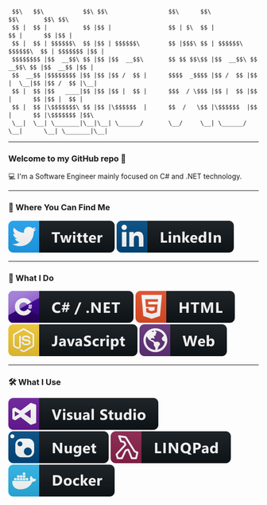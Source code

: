      $$\   $$\           $$\ $$\                 $$\      $$\                     $$\       $$\ $$\       
     $$ |  $$ |          $$ |$$ |                $$ | $\  $$ |                    $$ |      $$ |$$ |      
     $$ |  $$ | $$$$$$\  $$ |$$ | $$$$$$\        $$ |$$$\ $$ | $$$$$$\   $$$$$$\  $$ | $$$$$$$ |$$ |      
     $$$$$$$$ |$$  __$$\ $$ |$$ |$$  __$$\       $$ $$ $$\$$ |$$  __$$\ $$  __$$\ $$ |$$  __$$ |$$ |      
     $$  __$$ |$$$$$$$$ |$$ |$$ |$$ /  $$ |      $$$$  _$$$$ |$$ /  $$ |$$ |  \__|$$ |$$ /  $$ |\__|      
     $$ |  $$ |$$   ____|$$ |$$ |$$ |  $$ |      $$$  / \$$$ |$$ |  $$ |$$ |      $$ |$$ |  $$ |          
     $$ |  $$ |\$$$$$$$\ $$ |$$ |\$$$$$$  |      $$  /   \$$ |\$$$$$$  |$$ |      $$ |\$$$$$$$ |$$\       
     \__|  \__| \_______|\__|\__| \______/       \__/     \__| \______/ \__|      \__| \_______|\__|      
                                                                                                     
---

### Welcome to my GitHub repo 👋

💻 I'm a Software Engineer mainly focused on C# and .NET technology.

---

### 📢 Where You Can Find Me

[![Twitter](https://raw.githubusercontent.com/JarDotNet/JarDotNet/master/Resources/twitter.svg)](https://twitter.com/jarDotNet) [![LinkedIn](https://raw.githubusercontent.com/JarDotNet/JarDotNet/master/Resources/linkedin.svg)](https://www.linkedin.com/in/joseantonioreyesguerrero/)

---

### 🚧 What I Do

![C# and .NET](https://raw.githubusercontent.com/JarDotNet/JarDotNet/master/Resources/csharp_dotnet.svg) ![HTML](https://raw.githubusercontent.com/JarDotNet/JarDotNet/master/Resources/html.svg) ![JavaScript](https://raw.githubusercontent.com/JarDotNet/JarDotNet/master/Resources/js.svg) ![Web Development](https://raw.githubusercontent.com/JarDotNet/JarDotNet/master/Resources/web.svg)

---

### 🛠 What I Use

![Visual Studio](https://raw.githubusercontent.com/JarDotNet/JarDotNet/master/Resources/visualstudio.svg) ![NuGet](https://raw.githubusercontent.com/JarDotNet/JarDotNet/master/Resources/nuget.svg) ![LinqPad](https://raw.githubusercontent.com/JarDotNet/JarDotNet/master/Resources/linqpad.svg) ![Docker](https://raw.githubusercontent.com/JarDotNet/JarDotNet/master/Resources/docker.svg)
